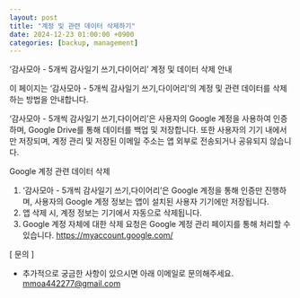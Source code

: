 ```yaml
---
layout: post
title: "계정 및 관련 데이터 삭제하기"
date: 2024-12-23 01:00:00 +0900
categories: [backup, management]
---
```

 ‘감사모아 - 5개씩 감사일기 쓰기,다이어리’ 계정 및 데이터 삭제 안내

이 페이지는 ‘감사모아 - 5개씩 감사일기 쓰기,다이어리’의 계정 및 관련 데이터를 삭제하는 방법을 안내합니다.

‘감사모아 - 5개씩 감사일기 쓰기,다이어리’은 사용자의 Google 계정을 사용하여 인증하며, Google Drive를 통해 데이터를 백업 및 저장합니다.
또한 사용자의 기기 내에서만 저장되며, 계정 관리 및 저장된 이메일 주소는 앱 외부로 전송되거나 공유되지 않습니다.

Google 계정 관련 데이터 삭제
1. ‘감사모아 - 5개씩 감사일기 쓰기,다이어리’은 Google 계정을 통해 인증만 진행하며, 사용자의 Google 계정 정보는 앱이 설치된 사용자 기기에만 저장됩니다.
2. 앱 삭제 시, 계정 정보는 기기에서 자동으로 삭제됩니다.
3. Google 계정 자체에 대한 삭제 요청은 Google 계정 관리 페이지를 통해 처리할 수 있습니다.
https://myaccount.google.com/

[ 문의 ]
* 추가적으로 궁금한 사항이 있으시면 아래 이메일로 문의해주세요.
mmoa442277@gmail.com
